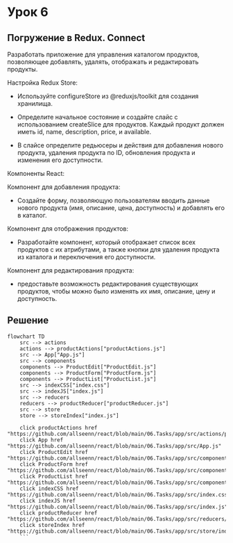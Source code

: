 # Урок 6

## Погружение в Redux. Connect

Разработать приложение для управления каталогом продуктов, позволяющее добавлять, удалять, отображать и редактировать продукты.

Настройка Redux Store:

- Используйте configureStore из @reduxjs/toolkit для создания хранилища.
- Определите начальное состояние и создайте слайс с использованием createSlice для продуктов. Каждый продукт должен иметь id, name, description, price, и available.

- В слайсе определите редьюсеры и действия для добавления нового продукта, удаления продукта по ID, обновления продукта и изменения его доступности.

Компоненты React:


Компонент для добавления продукта:
- Создайте форму, позволяющую пользователям вводить данные нового продукта (имя, описание, цена, доступность) и добавлять его в каталог.

Компонент для отображения продуктов:
- Разработайте компонент, который отображает список всех продуктов с их атрибутами, а также кнопки для удаления продукта из каталога и переключения его доступности.

Компонент для редактирования продукта:
- предоставьте возможность редактирования существующих продуктов, чтобы можно было изменять их имя, описание, цену и доступность.

## Решение

```mermaid
flowchart TD
    src --> actions
    actions --> productActions["productActions.js"]
    src --> App["App.js"]
    src --> components
    components --> ProductEdit["ProductEdit.js"]
    components --> ProductForm["ProductForm.js"]
    components --> ProductList["ProductList.js"]
    src --> indexCSS["index.css"]
    src --> indexJS["index.js"]
    src --> reducers
    reducers --> productReducer["productReducer.js"]
    src --> store
    store --> storeIndex["index.js"]

    click productActions href "https://github.com/allseenn/react/blob/main/06.Tasks/app/src/actions/productActions.js"
    click App href "https://github.com/allseenn/react/blob/main/06.Tasks/app/src/App.js"
    click ProductEdit href "https://github.com/allseenn/react/blob/main/06.Tasks/app/src/components/ProductEdit.js"
    click ProductForm href "https://github.com/allseenn/react/blob/main/06.Tasks/app/src/components/ProductForm.js"
    click ProductList href "https://github.com/allseenn/react/blob/main/06.Tasks/app/src/components/ProductList.js"
    click indexCSS href "https://github.com/allseenn/react/blob/main/06.Tasks/app/src/index.css"
    click indexJS href "https://github.com/allseenn/react/blob/main/06.Tasks/app/src/index.js"
    click productReducer href "https://github.com/allseenn/react/blob/main/06.Tasks/app/src/reducers/productReducer.js"
    click storeIndex href "https://github.com/allseenn/react/blob/main/06.Tasks/app/src/store/index.js"
    ```
